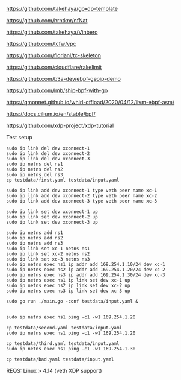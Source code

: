 https://github.com/takehaya/goxdp-template

https://github.com/hrntknr/nfNat

https://github.com/takehaya/Vinbero

https://github.com/tcfw/vpc

https://github.com/florianl/tc-skeleton

https://github.com/cloudflare/rakelimit

https://github.com/b3a-dev/ebpf-geoip-demo

https://github.com/lmb/ship-bpf-with-go

https://qmonnet.github.io/whirl-offload/2020/04/12/llvm-ebpf-asm/

https://docs.cilium.io/en/stable/bpf/

https://github.com/xdp-project/xdp-tutorial

Test setup

```
sudo ip link del dev xconnect-1
sudo ip link del dev xconnect-2
sudo ip link del dev xconnect-3
sudo ip netns del ns1
sudo ip netns del ns2
sudo ip netns del ns3
cp testdata/first.yaml testdata/input.yaml

sudo ip link add dev xconnect-1 type veth peer name xc-1
sudo ip link add dev xconnect-2 type veth peer name xc-2
sudo ip link add dev xconnect-3 type veth peer name xc-3

sudo ip link set dev xconnect-1 up
sudo ip link set dev xconnect-2 up
sudo ip link set dev xconnect-3 up

sudo ip netns add ns1
sudo ip netns add ns2
sudo ip netns add ns3
sudo ip link set xc-1 netns ns1
sudo ip link set xc-2 netns ns2
sudo ip link set xc-3 netns ns3
sudo ip netns exec ns1 ip addr add 169.254.1.10/24 dev xc-1
sudo ip netns exec ns2 ip addr add 169.254.1.20/24 dev xc-2
sudo ip netns exec ns3 ip addr add 169.254.1.30/24 dev xc-3
sudo ip netns exec ns1 ip link set dev xc-1 up
sudo ip netns exec ns2 ip link set dev xc-2 up
sudo ip netns exec ns3 ip link set dev xc-3 up

sudo go run ./main.go -conf testdata/input.yaml &


sudo ip netns exec ns1 ping -c1 -w1 169.254.1.20

cp testdata/second.yaml testdata/input.yaml
sudo ip netns exec ns1 ping -c1 -w1 169.254.1.20

cp testdata/third.yaml testdata/input.yaml
sudo ip netns exec ns1 ping -c1 -w1 169.254.1.30

cp testdata/bad.yaml testdata/input.yaml
```

REQS:
Linux > 4.14 (veth XDP support)